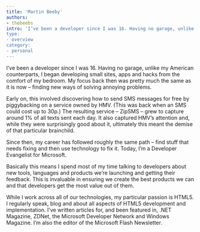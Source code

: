 ```yaml
---
title: 'Martin Beeby'
authors:
- thebeebs
intro: 'I’ve been a developer since I was 16. Having no garage, unlike my American counterparts, I began developing small sites, apps and hacks from the comfort of my bedroom
type:
- overview
category:
- personal
---
```


I’ve been a developer since I was 16. Having no garage, unlike my American counterparts, I began developing small sites, apps and hacks from the comfort of my bedroom. My focus back then was pretty much the same as it is now – finding new ways of solving annoying problems.

Early on, this involved discovering how to send SMS messages for free by piggybacking on a service owned by HMV. (This was back when an SMS could cost up to 30p.) The resulting service – ZipSMS – grew to capture around 1% of all texts sent each day. It also captured HMV’s attention and, while they were surprisingly good about it, ultimately this meant the demise of that particular brainchild.

Since then, my career has followed roughly the same path – find stuff that needs fixing and then use technology to fix it. Today, I’m a Developer Evangelist for Microsoft.

Basically this means I spend most of my time talking to developers about new tools, languages and products we’re launching and getting their feedback. This is invaluable in ensuring we create the best products we can and that developers get the most value out of them.

While I work across all of our technologies, my particular passion is HTML5. I regularly speak, blog and about all aspects of HTML5 development and implementation. I’ve written articles for, and been featured in, .NET Magazine, ZDNet, the Microsoft Developer Network and Windows Magazine. I’m also the editor of the Microsoft Flash Newsletter.
